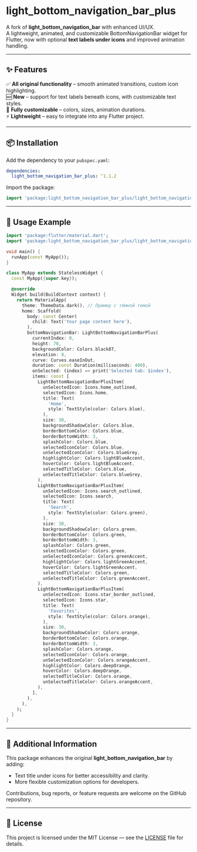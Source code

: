 # light_bottom_navigation_bar_plus

A fork of **light_bottom_navigation_bar** with enhanced UI/UX.  
A lightweight, animated, and customizable BottomNavigationBar widget for Flutter, now with optional **text labels under icons** and improved animation handling.

---

## ✨ Features

✅ **All original functionality** – smooth animated transitions, custom icon highlighting.  
🆕 **New** – support for text labels beneath icons, with customizable text styles.  
🎨 **Fully customizable** – colors, sizes, animation durations.  
⚡ **Lightweight** – easy to integrate into any Flutter project.

---

## 📦 Installation

Add the dependency to your `pubspec.yaml`:

```yaml
dependencies:
  light_bottom_navigation_bar_plus: ^1.1.2
```

Import the package:

```dart
import 'package:light_bottom_navigation_bar_plus/light_bottom_navigation_bar_plus.dart';
```

---

## 🚀 Usage Example

```dart
import 'package:flutter/material.dart';
import 'package:light_bottom_navigation_bar_plus/light_bottom_navigation_bar_plus.dart';

void main() {
  runApp(const MyApp());
}

class MyApp extends StatelessWidget {
  const MyApp({super.key});

  @override
  Widget build(BuildContext context) {
    return MaterialApp(
      theme: ThemeData.dark(), // Пример с тёмной темой
      home: Scaffold(
        body: const Center(
          child: Text('Your page content here'),
        ),
        bottomNavigationBar: LightBottomNavigationBarPlus(
          currentIndex: 0,
          height: 70,
          backgroundColor: Colors.black87,
          elevation: 8,
          curve: Curves.easeInOut,
          duration: const Duration(milliseconds: 400),
          onSelected: (index) => print('Selected tab: $index'),
          items: const [
            LightBottomNavigationBarPlusItem(
              unSelectedIcon: Icons.home_outlined,
              selectedIcon: Icons.home,
              title: Text(
                'Home',
                style: TextStyle(color: Colors.blue),
              ),
              size: 30,
              backgroundShadowColor: Colors.blue,
              borderBottomColor: Colors.blue,
              borderBottomWidth: 3,
              splashColor: Colors.blue,
              selectedIconColor: Colors.blue,
              unSelectedIconColor: Colors.blueGrey,
              highlightColor: Colors.lightBlueAccent,
              hoverColor: Colors.lightBlueAccent,
              selectedTitleColor: Colors.blue,
              unSelectedTitleColor: Colors.blueGrey,
            ),
            LightBottomNavigationBarPlusItem(
              unSelectedIcon: Icons.search_outlined,
              selectedIcon: Icons.search,
              title: Text(
                'Search',
                style: TextStyle(color: Colors.green),
              ),
              size: 30,
              backgroundShadowColor: Colors.green,
              borderBottomColor: Colors.green,
              borderBottomWidth: 3,
              splashColor: Colors.green,
              selectedIconColor: Colors.green,
              unSelectedIconColor: Colors.greenAccent,
              highlightColor: Colors.lightGreenAccent,
              hoverColor: Colors.lightGreenAccent,
              selectedTitleColor: Colors.green,
              unSelectedTitleColor: Colors.greenAccent,
            ),
            LightBottomNavigationBarPlusItem(
              unSelectedIcon: Icons.star_border_outlined,
              selectedIcon: Icons.star,
              title: Text(
                'Favorites',
                style: TextStyle(color: Colors.orange),
              ),
              size: 30,
              backgroundShadowColor: Colors.orange,
              borderBottomColor: Colors.orange,
              borderBottomWidth: 3,
              splashColor: Colors.orange,
              selectedIconColor: Colors.orange,
              unSelectedIconColor: Colors.orangeAccent,
              highlightColor: Colors.deepOrange,
              hoverColor: Colors.deepOrange,
              selectedTitleColor: Colors.orange,
              unSelectedTitleColor: Colors.orangeAccent,
            ),
          ],
        ),
      ),
    );
  }
}

```

---

## 📖 Additional Information

This package enhances the original **light_bottom_navigation_bar** by adding:  
- Text title under icons for better accessibility and clarity.  
- More flexible customization options for developers.  

Contributions, bug reports, or feature requests are welcome on the GitHub repository.

---

## 📝 License

This project is licensed under the MIT License — see the [LICENSE](LICENSE) file for details.

